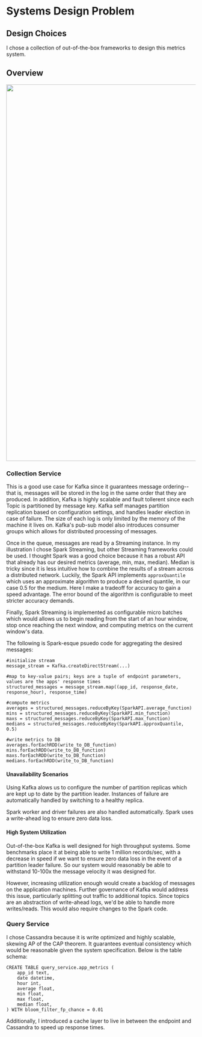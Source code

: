 # Systems Design Problem

## Design Choices

I chose a collection of out-of-the-box frameworks to design this metrics system. 

## Overview

<img src="img/system_blocks_and_notes.png" width="1000px">

### Collection Service

This is a good use case for Kafka since it guarantees message ordering-- that is, messages will be stored in the log in the same order that they are produced. In addition, Kafka is highly scalable and fault tollerent since each Topic is partitioned by message key. Kafka self manages partition replication based on configuration settings, and handles leader election in case of failure. The size of each log is only limited by the memory of the machine it lives on. Kafka's pub-sub model also introduces consumer groups which allows for distributed processing of messages.

Once in the queue, messages are read by a Streaming instance. In my illustration I chose Spark Streaming, but other Streaming frameworks could be used. I thought Spark was a good choice because it has a robust API that already has our desired metrics (average, min, max, median). Median is tricky since it is less intuitive how to combine the results of a stream across a distributed network. Luckily, the Spark API implements `approxQuantile` which uses an approximate algorithm to produce a desired quantile, in our case 0.5 for the medium. Here I make a tradeoff for accuracy to gain a speed advantage. The error bound of the algorithm is configurable to meet stricter accuracy demands. 

Finally, Spark Streaming is implemented as configurable micro batches which would allows us to begin reading from the start of an hour window, stop once reaching the next window, and computing metrics on the current window's data. 

The following is Spark-esque psuedo code for aggregating the desired messages:
```
#initialize stream
message_stream = Kafka.createDirectStream(...)

#map to key-value pairs; keys are a tuple of endpoint parameters, values are the apps' response times
structured_messages = message_stream.map((app_id, response_date, response_hour), response_time)

#compute metrics
averages = structured_messages.reduceByKey(SparkAPI.average_function)
mins = structured_messages.reduceByKey(SparkAPI.min_function)
maxs = structured_messages.reduceByKey(SparkAPI.max_function)
medians = structured_messages.reduceByKey(SparkAPI.approxQuantile, 0.5)

#write metrics to DB
averages.forEachRDD(write_to_DB_function)
mins.forEachRDD(write_to_DB_function)
maxs.forEachRDD(write_to_DB_function)
medians.forEachRDD(write_to_DB_function)
```

#### Unavailability Scenarios

Using Kafka alows us to configure the number of partition replicas which are kept up to date by the partition leader. Instances of failure are automatically handled by switching to a healthy replica.

Spark worker and driver failures are also handled automatically. Spark uses a write-ahead log to ensure zero data loss.

#### High System Utilization

Out-of-the-box Kafka is well designed for high throughput systems. Some benchmarks place it at being able to write 1 million records/sec, with a decrease in speed if we want to ensure zero data loss in the event of a partition leader failure. So our system would reasonably be able to withstand 10-100x the message velocity it was designed for. 

However, increasing utilization enough would create a backlog of messages on the application machines. Further governance of Kafka would address this issue, particularly splitting out traffic to additional topics. Since topics are an abstraction of write-ahead logs, we'd be able to handle more writes/reads. This would also require changes to the Spark code. 

### Query Service

I chose Cassandra because it is write optimized and highly scalable, skewing AP of the CAP theorem. It guarantees eventual consistency which would be reasonable given the system specification. Below is the table schema:
```
CREATE TABLE query_service.app_metrics (
	app_id text,
	date datetime,
	hour int,
	average float,
	min float,
	max float,
	median float,
) WITH bloom_filter_fp_chance = 0.01

```

Additionally, I introduced a cache layer to live in between the endpoint and Cassandra to speed up response times. 


